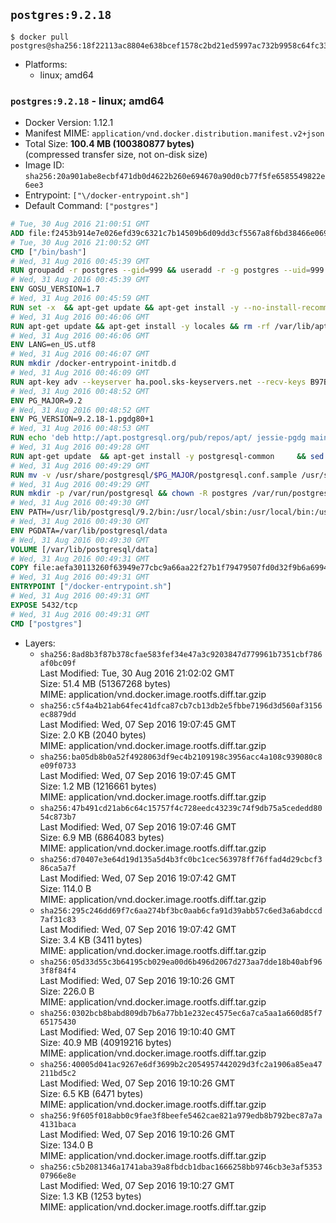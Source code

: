 ## `postgres:9.2.18`

```console
$ docker pull postgres@sha256:18f22113ac8804e638bcef1578c2bd21ed5997ac732b9958c64fc3351e3fdf68
```

-	Platforms:
	-	linux; amd64

### `postgres:9.2.18` - linux; amd64

-	Docker Version: 1.12.1
-	Manifest MIME: `application/vnd.docker.distribution.manifest.v2+json`
-	Total Size: **100.4 MB (100380877 bytes)**  
	(compressed transfer size, not on-disk size)
-	Image ID: `sha256:20a901abe8ecbf471db0d4622b260e694670a90d0cb77f5fe6585549822e6ee3`
-	Entrypoint: `["\/docker-entrypoint.sh"]`
-	Default Command: `["postgres"]`

```dockerfile
# Tue, 30 Aug 2016 21:00:51 GMT
ADD file:f2453b914e7e026efd39c6321c7b14509b6d09dd3cf5567a8f6bd38466e06954 in / 
# Tue, 30 Aug 2016 21:00:52 GMT
CMD ["/bin/bash"]
# Wed, 31 Aug 2016 00:45:39 GMT
RUN groupadd -r postgres --gid=999 && useradd -r -g postgres --uid=999 postgres
# Wed, 31 Aug 2016 00:45:39 GMT
ENV GOSU_VERSION=1.7
# Wed, 31 Aug 2016 00:45:59 GMT
RUN set -x 	&& apt-get update && apt-get install -y --no-install-recommends ca-certificates wget && rm -rf /var/lib/apt/lists/* 	&& wget -O /usr/local/bin/gosu "https://github.com/tianon/gosu/releases/download/$GOSU_VERSION/gosu-$(dpkg --print-architecture)" 	&& wget -O /usr/local/bin/gosu.asc "https://github.com/tianon/gosu/releases/download/$GOSU_VERSION/gosu-$(dpkg --print-architecture).asc" 	&& export GNUPGHOME="$(mktemp -d)" 	&& gpg --keyserver ha.pool.sks-keyservers.net --recv-keys B42F6819007F00F88E364FD4036A9C25BF357DD4 	&& gpg --batch --verify /usr/local/bin/gosu.asc /usr/local/bin/gosu 	&& rm -r "$GNUPGHOME" /usr/local/bin/gosu.asc 	&& chmod +x /usr/local/bin/gosu 	&& gosu nobody true 	&& apt-get purge -y --auto-remove ca-certificates wget
# Wed, 31 Aug 2016 00:46:06 GMT
RUN apt-get update && apt-get install -y locales && rm -rf /var/lib/apt/lists/* 	&& localedef -i en_US -c -f UTF-8 -A /usr/share/locale/locale.alias en_US.UTF-8
# Wed, 31 Aug 2016 00:46:06 GMT
ENV LANG=en_US.utf8
# Wed, 31 Aug 2016 00:46:07 GMT
RUN mkdir /docker-entrypoint-initdb.d
# Wed, 31 Aug 2016 00:46:09 GMT
RUN apt-key adv --keyserver ha.pool.sks-keyservers.net --recv-keys B97B0AFCAA1A47F044F244A07FCC7D46ACCC4CF8
# Wed, 31 Aug 2016 00:48:52 GMT
ENV PG_MAJOR=9.2
# Wed, 31 Aug 2016 00:48:52 GMT
ENV PG_VERSION=9.2.18-1.pgdg80+1
# Wed, 31 Aug 2016 00:48:53 GMT
RUN echo 'deb http://apt.postgresql.org/pub/repos/apt/ jessie-pgdg main' $PG_MAJOR > /etc/apt/sources.list.d/pgdg.list
# Wed, 31 Aug 2016 00:49:28 GMT
RUN apt-get update 	&& apt-get install -y postgresql-common 	&& sed -ri 's/#(create_main_cluster) .*$/\1 = false/' /etc/postgresql-common/createcluster.conf 	&& apt-get install -y 		postgresql-$PG_MAJOR=$PG_VERSION 		postgresql-contrib-$PG_MAJOR=$PG_VERSION 	&& rm -rf /var/lib/apt/lists/*
# Wed, 31 Aug 2016 00:49:29 GMT
RUN mv -v /usr/share/postgresql/$PG_MAJOR/postgresql.conf.sample /usr/share/postgresql/ 	&& ln -sv ../postgresql.conf.sample /usr/share/postgresql/$PG_MAJOR/ 	&& sed -ri "s!^#?(listen_addresses)\s*=\s*\S+.*!\1 = '*'!" /usr/share/postgresql/postgresql.conf.sample
# Wed, 31 Aug 2016 00:49:29 GMT
RUN mkdir -p /var/run/postgresql && chown -R postgres /var/run/postgresql
# Wed, 31 Aug 2016 00:49:30 GMT
ENV PATH=/usr/lib/postgresql/9.2/bin:/usr/local/sbin:/usr/local/bin:/usr/sbin:/usr/bin:/sbin:/bin
# Wed, 31 Aug 2016 00:49:30 GMT
ENV PGDATA=/var/lib/postgresql/data
# Wed, 31 Aug 2016 00:49:30 GMT
VOLUME [/var/lib/postgresql/data]
# Wed, 31 Aug 2016 00:49:31 GMT
COPY file:aefa30113260f63949e77cbc9a66aa22f27b1f79479507fd0d32f9b6a6994d69 in / 
# Wed, 31 Aug 2016 00:49:31 GMT
ENTRYPOINT ["/docker-entrypoint.sh"]
# Wed, 31 Aug 2016 00:49:31 GMT
EXPOSE 5432/tcp
# Wed, 31 Aug 2016 00:49:31 GMT
CMD ["postgres"]
```

-	Layers:
	-	`sha256:8ad8b3f87b378cfae583fef34e47a3c9203847d779961b7351cbf786af0bc09f`  
		Last Modified: Tue, 30 Aug 2016 21:02:02 GMT  
		Size: 51.4 MB (51367268 bytes)  
		MIME: application/vnd.docker.image.rootfs.diff.tar.gzip
	-	`sha256:c5f4a4b21ab64fec41dfca87cb7cb13db2e5fbbe7196d3d560af3156ec8879dd`  
		Last Modified: Wed, 07 Sep 2016 19:07:45 GMT  
		Size: 2.0 KB (2040 bytes)  
		MIME: application/vnd.docker.image.rootfs.diff.tar.gzip
	-	`sha256:ba05db8b0a52f4928063df9ec4b2109198c3956acc4a108c939080c8e09f0733`  
		Last Modified: Wed, 07 Sep 2016 19:07:45 GMT  
		Size: 1.2 MB (1216661 bytes)  
		MIME: application/vnd.docker.image.rootfs.diff.tar.gzip
	-	`sha256:47b491cd21ab6c64c15757f4c728eedc43239c74f9db75a5cededd8054c873b7`  
		Last Modified: Wed, 07 Sep 2016 19:07:46 GMT  
		Size: 6.9 MB (6864083 bytes)  
		MIME: application/vnd.docker.image.rootfs.diff.tar.gzip
	-	`sha256:d70407e3e64d19d135a5d4b3fc0bc1cec563978ff76ffad4d29cbcf386ca5a7f`  
		Last Modified: Wed, 07 Sep 2016 19:07:42 GMT  
		Size: 114.0 B  
		MIME: application/vnd.docker.image.rootfs.diff.tar.gzip
	-	`sha256:295c246dd69f7c6aa274bf3bc0aab6cfa91d39abb57c6ed3a6abdccd7af31c83`  
		Last Modified: Wed, 07 Sep 2016 19:07:42 GMT  
		Size: 3.4 KB (3411 bytes)  
		MIME: application/vnd.docker.image.rootfs.diff.tar.gzip
	-	`sha256:05d33d55c3b64195cb029ea00d6b496d2067d273aa7dde18b40abf963f8f84f4`  
		Last Modified: Wed, 07 Sep 2016 19:10:26 GMT  
		Size: 226.0 B  
		MIME: application/vnd.docker.image.rootfs.diff.tar.gzip
	-	`sha256:0302bcb8babd809db7b6a77bb1e232ec4575ec6a7ca5aa1a660d85f765175430`  
		Last Modified: Wed, 07 Sep 2016 19:10:40 GMT  
		Size: 40.9 MB (40919216 bytes)  
		MIME: application/vnd.docker.image.rootfs.diff.tar.gzip
	-	`sha256:40005d041ac9267e6df3699b2c2054957442029d3fc2a1906a85ea47211bd5c2`  
		Last Modified: Wed, 07 Sep 2016 19:10:26 GMT  
		Size: 6.5 KB (6471 bytes)  
		MIME: application/vnd.docker.image.rootfs.diff.tar.gzip
	-	`sha256:9f605f018abb0c9fae3f8beefe5462cae821a979edb8b792bec87a7a4131baca`  
		Last Modified: Wed, 07 Sep 2016 19:10:26 GMT  
		Size: 134.0 B  
		MIME: application/vnd.docker.image.rootfs.diff.tar.gzip
	-	`sha256:c5b2081346a1741aba39a8fbdcb1dbac1666258bb9746cb3e3af535307966e8e`  
		Last Modified: Wed, 07 Sep 2016 19:10:27 GMT  
		Size: 1.3 KB (1253 bytes)  
		MIME: application/vnd.docker.image.rootfs.diff.tar.gzip
